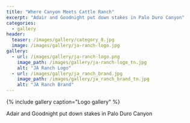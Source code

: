 ```yaml
---
title: "Where Canyon Meets Cattle Ranch"
excerpt: "Adair and Goodnight put down stakes in Palo Duro Canyon"
categories:
  - gallery
header:
  teaser: /images/gallery/category_8.jpg
  image: /images/gallery/ja-ranch-logo.jpg
gallery:
  - url: /images/gallery/ja-ranch-logo.png
    image_path: /images/gallery/ja-ranch-logo_tn.jpg
    alt: "JA Ranch Logo"  
  - url: /images/gallery/ja_ranch_brand.jpg
    image_path: /images/gallery/ja_ranch_brand_tn.jpg
    alt: "JA Ranch Brand"  
---
```

{% include gallery caption="Logo gallery" %}

Adair and Goodnight put down stakes in Palo Duro Canyon
